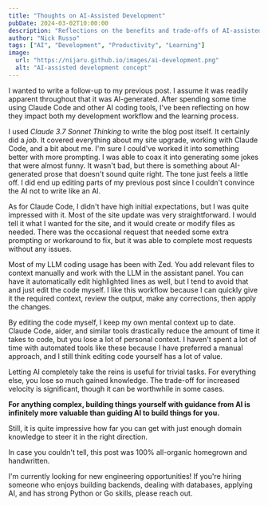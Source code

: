 ```yaml
---
title: "Thoughts on AI-Assisted Development"
pubDate: 2024-03-02T10:00:00
description: "Reflections on the benefits and trade-offs of AI-assisted development and coding."
author: "Nick Russo"
tags: ["AI", "Development", "Productivity", "Learning"]
image:
  url: "https://nijaru.github.io/images/ai-development.png"
  alt: "AI-assisted development concept"
---
```


I wanted to write a follow-up to my previous post. I assume it was readily apparent throughout that it was AI-generated. After spending some time using Claude Code and other AI coding tools, I've been reflecting on how they impact both my development workflow and the learning process.

I used *Claude 3.7 Sonnet Thinking* to write the blog post itself. It certainly did a *job*. It covered everything about my site upgrade, working with Claude Code, and a bit about me. I'm sure I could've worked it into something better with more prompting. I was able to coax it into generating some jokes that were almost funny. It wasn't bad, but there is something about AI-generated prose that doesn't sound quite right. The tone just feels a little off. I did end up editing parts of my previous post since I couldn't convince the AI not to write like an AI.

As for Claude Code, I didn't have high initial expectations, but I was quite impressed with it. Most of the site update was very straightforward. I would tell it what I wanted for the site, and it would create or modify files as needed. There was the occasional request that needed some extra prompting or workaround to fix, but it was able to complete most requests without any issues.

Most of my LLM coding usage has been with Zed. You add relevant files to context manually and work with the LLM in the assistant panel. You can have it automatically edit highlighted lines as well, but I tend to avoid that and just edit the code myself. I like this workflow because I can quickly give it the required context, review the output, make any corrections, then apply the changes.

By editing the code myself, I keep my own mental context up to date. Claude Code, aider, and similar tools drastically reduce the amount of time it takes to code, but you lose a lot of personal context. I haven't spent a lot of time with automated tools like these because I have preferred a manual approach, and I still think editing code yourself has a lot of value.

Letting AI completely take the reins is useful for trivial tasks. For everything else, you lose so much gained knowledge. The trade-off for increased velocity is significant, though it can be worthwhile in some cases.

**For anything complex, building things yourself with guidance from AI is infinitely more valuable than guiding AI to build things for you.**

Still, it is quite impressive how far you can get with just enough domain knowledge to steer it in the right direction.

In case you couldn't tell, this post was 100% all-organic homegrown and handwritten.

<p class="bg-primary-500/20 border-l-4 border-primary-400 pl-4 pr-4 py-4 rounded-r my-6">
I'm currently looking for new engineering opportunities! If you're hiring someone who enjoys building backends, dealing with databases, applying AI, and has strong Python or Go skills, please reach out.
</p>
